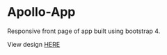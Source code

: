# Apollo-App

Responsive front page of app built using bootstrap 4.

View design [HERE](https://arcticpilots.github.io/Apollo-App/)
